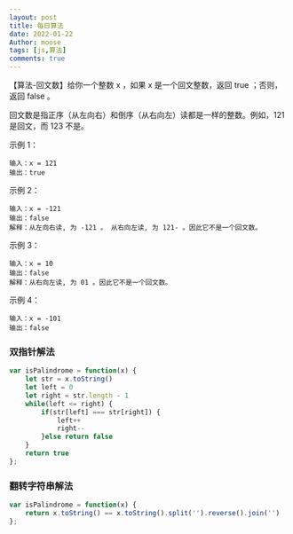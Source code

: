```yaml
---
layout: post
title: 每日算法
date: 2022-01-22
Author: moose
tags: [js,算法]
comments: true
---
```


【算法-回文数】给你一个整数 x ，如果 x 是一个回文整数，返回 true ；否则，返回 false 。

回文数是指正序（从左向右）和倒序（从右向左）读都是一样的整数。例如，121 是回文，而 123 不是。

<!-- more -->

示例 1：
```
输入：x = 121
输出：true
```
示例 2：
```
输入：x = -121
输出：false
解释：从左向右读, 为 -121 。 从右向左读, 为 121- 。因此它不是一个回文数。
```
示例 3：
```
输入：x = 10
输出：false
解释：从右向左读, 为 01 。因此它不是一个回文数。
```
示例 4：
```
输入：x = -101
输出：false
```

### 双指针解法
```javascript
var isPalindrome = function(x) {
    let str = x.toString()
    let left = 0
    let right = str.length - 1
    while(left <= right) {
        if(str[left] === str[right]) {
            left++
            right--
        }else return false
    }
    return true
};
```

### 翻转字符串解法
```javascript
var isPalindrome = function(x) {
    return x.toString() == x.toString().split('').reverse().join('')
};
```